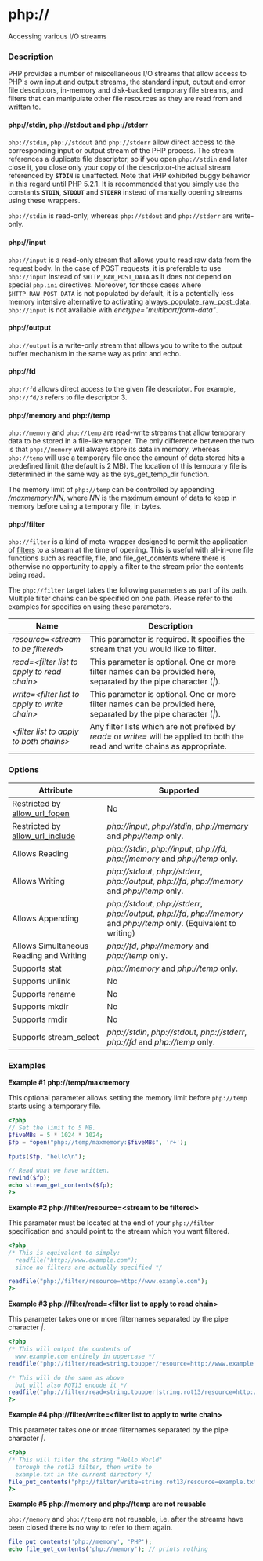 php://
======

Accessing various I/O streams

### Description

PHP provides a number of miscellaneous I/O streams that allow access to
PHP's own input and output streams, the standard input, output and error
file descriptors, in-memory and disk-backed temporary file streams, and
filters that can manipulate other file resources as they are read from
and written to.

#### php://stdin, php://stdout and php://stderr

`php://stdin`, `php://stdout` and `php://stderr` allow direct access to
the corresponding input or output stream of the PHP process. The stream
references a duplicate file descriptor, so if you open `php://stdin` and
later close it, you close only your copy of the descriptor-the actual
stream referenced by **`STDIN`** is unaffected. Note that PHP exhibited
buggy behavior in this regard until PHP 5.2.1. It is recommended that
you simply use the constants **`STDIN`**, **`STDOUT`** and **`STDERR`**
instead of manually opening streams using these wrappers.

`php://stdin` is read-only, whereas `php://stdout` and `php://stderr`
are write-only.

#### php://input

`php://input` is a read-only stream that allows you to read raw data
from the request body. In the case of POST requests, it is preferable to
use `php://input` instead of `$HTTP_RAW_POST_DATA` as it does not depend
on special `php.ini` directives. Moreover, for those cases where
`$HTTP_RAW_POST_DATA` is not populated by default, it is a potentially
less memory intensive alternative to activating
<a href="/ini/core.html#ini.always-populate-raw-post-data" class="link">always_populate_raw_post_data</a>.
`php://input` is not available with *enctype="multipart/form-data"*.

#### php://output

`php://output` is a write-only stream that allows you to write to the
output buffer mechanism in the same way as <span
class="function">print</span> and <span class="function">echo</span>.

#### php://fd

`php://fd` allows direct access to the given file descriptor. For
example, `php://fd/3` refers to file descriptor 3.

#### php://memory and php://temp

`php://memory` and `php://temp` are read-write streams that allow
temporary data to be stored in a file-like wrapper. The only difference
between the two is that `php://memory` will always store its data in
memory, whereas `php://temp` will use a temporary file once the amount
of data stored hits a predefined limit (the default is 2 MB). The
location of this temporary file is determined in the same way as the
<span class="function">sys\_get\_temp\_dir</span> function.

The memory limit of `php://temp` can be controlled by appending
*/maxmemory:NN*, where *NN* is the maximum amount of data to keep in
memory before using a temporary file, in bytes.

#### php://filter

`php://filter` is a kind of meta-wrapper designed to permit the
application of <a href="/filters.html" class="link">filters</a> to a
stream at the time of opening. This is useful with all-in-one file
functions such as <span class="function">readfile</span>, <span
class="function">file</span>, and <span
class="function">file\_get\_contents</span> where there is otherwise no
opportunity to apply a filter to the stream prior the contents being
read.

The `php://filter` target takes the following parameters as part of its
path. Multiple filter chains can be specified on one path. Please refer
to the examples for specifics on using these parameters.

| Name                                            | Description                                                                                                                      |
|-------------------------------------------------|----------------------------------------------------------------------------------------------------------------------------------|
| *resource=\<stream to be filtered\>*            | This parameter is required. It specifies the stream that you would like to filter.                                               |
| *read=\<filter list to apply to read chain\>*   | This parameter is optional. One or more filter names can be provided here, separated by the pipe character (*\|*).               |
| *write=\<filter list to apply to write chain\>* | This parameter is optional. One or more filter names can be provided here, separated by the pipe character (*\|*).               |
| *\<filter list to apply to both chains\>*       | Any filter lists which are not prefixed by *read=* or *write=* will be applied to both the read and write chains as appropriate. |

### Options

| Attribute                                                                          | Supported                                                                                                                 |
|------------------------------------------------------------------------------------|---------------------------------------------------------------------------------------------------------------------------|
| Restricted by <a href="/filesystem/setup.html#" class="link">allow_url_fopen</a>   | No                                                                                                                        |
| Restricted by <a href="/filesystem/setup.html#" class="link">allow_url_include</a> | *php://input*, *php://stdin*, *php://memory* and *php://temp* only.                                                       |
| Allows Reading                                                                     | *php://stdin*, *php://input*, *php://fd*, *php://memory* and *php://temp* only.                                           |
| Allows Writing                                                                     | *php://stdout*, *php://stderr*, *php://output*, *php://fd*, *php://memory* and *php://temp* only.                         |
| Allows Appending                                                                   | *php://stdout*, *php://stderr*, *php://output*, *php://fd*, *php://memory* and *php://temp* only. (Equivalent to writing) |
| Allows Simultaneous Reading and Writing                                            | *php://fd*, *php://memory* and *php://temp* only.                                                                         |
| Supports <span class="function">stat</span>                                        | *php://memory* and *php://temp* only.                                                                                     |
| Supports <span class="function">unlink</span>                                      | No                                                                                                                        |
| Supports <span class="function">rename</span>                                      | No                                                                                                                        |
| Supports <span class="function">mkdir</span>                                       | No                                                                                                                        |
| Supports <span class="function">rmdir</span>                                       | No                                                                                                                        |
| Supports <span class="function">stream\_select</span>                              | *php://stdin*, *php://stdout*, *php://stderr*, *php://fd* and *php://temp* only.                                          |

### Examples

**Example \#1 php://temp/maxmemory**

This optional parameter allows setting the memory limit before
`php://temp` starts using a temporary file.

``` php
<?php
// Set the limit to 5 MB.
$fiveMBs = 5 * 1024 * 1024;
$fp = fopen("php://temp/maxmemory:$fiveMBs", 'r+');

fputs($fp, "hello\n");

// Read what we have written.
rewind($fp);
echo stream_get_contents($fp);
?>
```

**Example \#2 php://filter/resource=\<stream to be filtered\>**

This parameter must be located at the end of your `php://filter`
specification and should point to the stream which you want filtered.

``` php
<?php
/* This is equivalent to simply:
  readfile("http://www.example.com");
  since no filters are actually specified */

readfile("php://filter/resource=http://www.example.com");
?>
```

**Example \#3 php://filter/read=\<filter list to apply to read chain\>**

This parameter takes one or more filternames separated by the pipe
character *\|*.

``` php
<?php
/* This will output the contents of
  www.example.com entirely in uppercase */
readfile("php://filter/read=string.toupper/resource=http://www.example.com");

/* This will do the same as above
  but will also ROT13 encode it */
readfile("php://filter/read=string.toupper|string.rot13/resource=http://www.example.com");
?>
```

**Example \#4 php://filter/write=\<filter list to apply to write
chain\>**

This parameter takes one or more filternames separated by the pipe
character *\|*.

``` php
<?php
/* This will filter the string "Hello World"
  through the rot13 filter, then write to
  example.txt in the current directory */
file_put_contents("php://filter/write=string.rot13/resource=example.txt","Hello World");
?>
```

**Example \#5 php://memory and php://temp are not reusable**

`php://memory` and `php://temp` are not reusable, i.e. after the streams
have been closed there is no way to refer to them again.

``` php
file_put_contents('php://memory', 'PHP');
echo file_get_contents('php://memory'); // prints nothing
```
